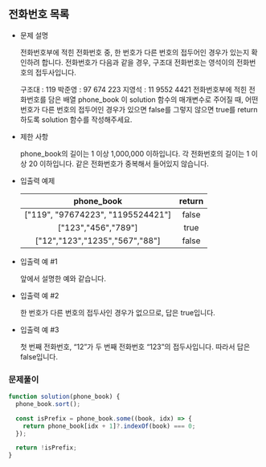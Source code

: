 ## 전화번호 목록

- 문제 설명

  전화번호부에 적힌 전화번호 중, 한 번호가 다른 번호의 접두어인 경우가 있는지 확인하려 합니다.
  전화번호가 다음과 같을 경우, 구조대 전화번호는 영석이의 전화번호의 접두사입니다.

  구조대 : 119
  박준영 : 97 674 223
  지영석 : 11 9552 4421
  전화번호부에 적힌 전화번호를 담은 배열 phone_book 이 solution 함수의 매개변수로 주어질 때, 어떤 번호가 다른 번호의 접두어인 경우가 있으면 false를 그렇지 않으면 true를 return 하도록 solution 함수를 작성해주세요.

- 제한 사항

  phone_book의 길이는 1 이상 1,000,000 이하입니다.
  각 전화번호의 길이는 1 이상 20 이하입니다.
  같은 전화번호가 중복해서 들어있지 않습니다.

- 입출력 예제

  |            phone_book             | return |
  | :-------------------------------: | :----: |
  | ["119", "97674223", "1195524421"] | false  |
  |        ["123","456","789"]        |  true  |
  |  ["12","123","1235","567","88"]   | false  |

- 입출력 예 #1

  앞에서 설명한 예와 같습니다.

- 입출력 예 #2

  한 번호가 다른 번호의 접두사인 경우가 없으므로, 답은 true입니다.

- 입출력 예 #3

  첫 번째 전화번호, “12”가 두 번째 전화번호 “123”의 접두사입니다. 따라서 답은 false입니다.

### 문제풀이

```jsx
function solution(phone_book) {
  phone_book.sort();

  const isPrefix = phone_book.some((book, idx) => {
    return phone_book[idx + 1]?.indexOf(book) === 0;
  });

  return !isPrefix;
}
```
